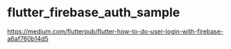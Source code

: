# flutter_firebase_auth_sample

https://medium.com/flutterpub/flutter-how-to-do-user-login-with-firebase-a6af760b14d5
